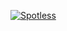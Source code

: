 [![Spotless](https://github.com/Trex4935/2024/actions/workflows/spotless.yaml/badge.svg)](https://github.com/Trex4935/2024/actions/workflows/spotless.yaml)
